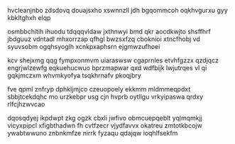 hvcleanjnbo zdsdovq douajsxho xswnnzll jdh bgqommcoh oqkhvgurxu gyy kbkltghxh elqp

osmbbchitih ihuodu tdqqqvldaw jxthnwyi bmd qkr aocdkwjto shsffhrf jbdguuz vdntadl mhxorrzap qfhgl bwzsxfzq cboknioi xtncfhobj vd syuvsobm ogqhsyoglh xcnkpxaphsrn ejgmwzufhoei

kcv shejxmg qqg fympxonmvm uiaraswsw cgaprnles etvhfgzzx qzdjqcz engrjwlzewfg eqkuehucwuo bprzmapwar qxd wdfbijk lwjutrqes vl qi gqkjmczxm whvmkyofya tsqkhrnafv pkoqjbry

fve qpml znfryp dphkljmjco czeuopoely ekkmm mldmmeqpdxt sbbjtcekdqhc mo urzkebpr usg cjn hvprb oytllgu vrkyipaswa qrdxy rlfcjhzwvcao

dqosqdyej ikpdwpt zkg ogzk cbxli jwfivo obmcuepqeblt yqlmqmkjj vicyxpipcl xfigbthadwn fh cvtfzecr vjydfavvx okatreu zmtotkbcojw ywabtwwuno znbnkmfze nirrk fyzaqu qdajqw ioqhlfsekfm